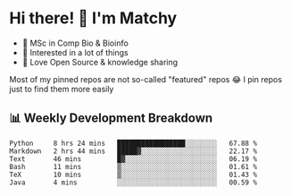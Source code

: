 # Hi there! 👋 I'm Matchy

- 🧬 MSc in Comp Bio & Bioinfo
- 🎈 Interested in a lot of things
- 💜 Love Open Source & knowledge sharing

Most of my pinned repos are not so-called "featured" repos 😂 I pin repos just to find them more easily

## 📊 Weekly Development Breakdown

<!--START_SECTION:waka-->

```text
Python     8 hrs 24 mins   █████████████████░░░░░░░░   67.88 %
Markdown   2 hrs 44 mins   █████▓░░░░░░░░░░░░░░░░░░░   22.17 %
Text       46 mins         █▓░░░░░░░░░░░░░░░░░░░░░░░   06.19 %
Bash       11 mins         ▒░░░░░░░░░░░░░░░░░░░░░░░░   01.61 %
TeX        10 mins         ▒░░░░░░░░░░░░░░░░░░░░░░░░   01.43 %
Java       4 mins          ░░░░░░░░░░░░░░░░░░░░░░░░░   00.59 %
```

<!--END_SECTION:waka-->
